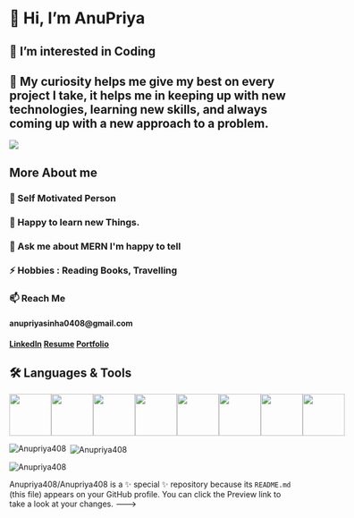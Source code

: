 <h1> 👋 Hi, I’m AnuPriya</h1>
<h2> 👀 I’m interested in Coding</h2>
<h2> 🌱 My curiosity helps me give my best on every project I take, it helps me in keeping up with new technologies, learning new skills, and always coming up with a new approach to a problem.</h2>

<img src="https://camo.githubusercontent.com/5ff9182d12e799168a3bb67b88df7388ae08ede3/68747470733a2f2f6d69726f2e6d656469756d2e636f6d2f6d61782f3837352f312a7164415731546a434e353768316c6275757a766368672e676966">

<h2>More About me</h2>
<h3>💼 Self Motivated Person</h3>
<h3>👯 Happy to learn new Things.</h3>
<h3>💬 Ask me about MERN I'm happy to tell</h3>
<h3>⚡ Hobbies : Reading Books, Travelling</h3>
<h3>📫 Reach Me</h3>
<h4>anupriyasinha0408@gmail.com<h4>
<a href="https://www.linkedin.com/in/anu-priya-54a999217/">LinkedIn</a>
<a href="https://drive.google.com/file/d/1VXg_Iaw5hlnl7qrOkHlD0FTwraLI1x1V/view?usp=share_link">Resume</a>
<a href="https://anupriya-github-io.netlify.app/">Portfolio</a>

<h2>🛠 Languages & Tools</h2>
<div style="display:flex">
<img width ="75px" height="75px" src="https://banner2.cleanpng.com/20180621/jow/kisspng-plain-old-java-object-programming-language-compute-5b2b6405b39ad9.4848800015295703097357.jpg">
<img width ="75px" height="75px" src="https://encrypted-tbn0.gstatic.com/images?q=tbn:ANd9GcQq4qQpsjvEV786rJ9a5aVZlZbPLmrsVgFN28XVlTc&s">
<img width ="75px" height="75px" src="https://upload.wikimedia.org/wikipedia/commons/thumb/d/d5/CSS3_logo_and_wordmark.svg/1452px-CSS3_logo_and_wordmark.svg.png">
<img width ="75px" height="75px" src="https://res.cloudinary.com/practicaldev/image/fetch/s--qo_Wp38Z--/c_limit%2Cf_auto%2Cfl_progressive%2Cq_auto%2Cw_880/https://dev-to-uploads.s3.amazonaws.com/i/e0nl7ziy1la7bpwj7rsp.png">
<img width ="75px" height="75px" src="https://i0.wp.com/theicom.org/wp-content/uploads/2016/03/js-logo.png?fit=500%2C500&ssl=1&w=640">
<img width ="75px" height="75px" src="https://www.vectorlogo.zone/logos/nodejs/nodejs-ar21.png">
<img width ="75px" height="75px" src="https://camo.githubusercontent.com/19012171c9664630527c09ac9045b05b50cd03088d6ed8a9664d6e1fa4aeb89c/68747470733a2f2f616d616e646565706d697474616c2e67616c6c65727963646e2e76736173736574732e696f2f657874656e73696f6e732f616d616e646565706d697474616c2f657870726573736a732f322e302e302f313530393838313239333837322f4d6963726f736f66742e56697375616c53747564696f2e53657276696365732e49636f6e732e44656661756c74">
<img width ="75px" height="75px"  src="https://w7.pngwing.com/pngs/956/695/png-transparent-mongodb-original-wordmark-logo-icon-thumbnail.png">
</div>

<p><img align="left" src="https://github-readme-stats.vercel.app/api/top-langs?username=Anupriya408&show_icons=true&locale=en&layout=compact" alt="Anupriya408" /></p>

<p>&nbsp;<img align="center" src="https://github-readme-stats.vercel.app/api?username=Anupriya408&show_icons=true&locale=en" alt="Anupriya408" /></p>

<p><img align="center" src="https://github-readme-streak-stats.herokuapp.com/?user=Anupriya408&" alt="Anupriya408" /></p>
  
  
Anupriya408/Anupriya408 is a ✨ special ✨ repository because its `README.md` (this file) appears on your GitHub profile.
You can click the Preview link to take a look at your changes.
--->
